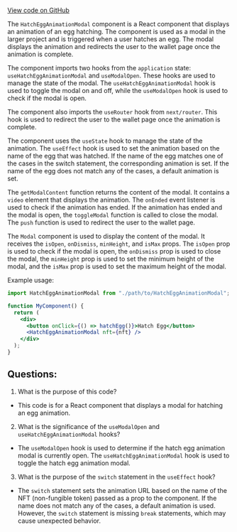 [View code on GitHub](zoo-labs/zoo/blob/master/core/src/modals/HatchEggModal/Animation.tsx)

The `HatchEggAnimationModal` component is a React component that displays an animation of an egg hatching. The component is used as a modal in the larger project and is triggered when a user hatches an egg. The modal displays the animation and redirects the user to the wallet page once the animation is complete.

The component imports two hooks from the `application` state: `useHatchEggAnimationModal` and `useModalOpen`. These hooks are used to manage the state of the modal. The `useHatchEggAnimationModal` hook is used to toggle the modal on and off, while the `useModalOpen` hook is used to check if the modal is open.

The component also imports the `useRouter` hook from `next/router`. This hook is used to redirect the user to the wallet page once the animation is complete.

The component uses the `useState` hook to manage the state of the animation. The `useEffect` hook is used to set the animation based on the name of the egg that was hatched. If the name of the egg matches one of the cases in the switch statement, the corresponding animation is set. If the name of the egg does not match any of the cases, a default animation is set.

The `getModalContent` function returns the content of the modal. It contains a `video` element that displays the animation. The `onEnded` event listener is used to check if the animation has ended. If the animation has ended and the modal is open, the `toggleModal` function is called to close the modal. The `push` function is used to redirect the user to the wallet page.

The `Modal` component is used to display the content of the modal. It receives the `isOpen`, `onDismiss`, `minHeight`, and `isMax` props. The `isOpen` prop is used to check if the modal is open, the `onDismiss` prop is used to close the modal, the `minHeight` prop is used to set the minimum height of the modal, and the `isMax` prop is used to set the maximum height of the modal.

Example usage:

```jsx
import HatchEggAnimationModal from "./path/to/HatchEggAnimationModal";

function MyComponent() {
  return (
    <div>
      <button onClick={() => hatchEgg()}>Hatch Egg</button>
      <HatchEggAnimationModal nft={nft} />
    </div>
  );
}
```
## Questions: 
 1. What is the purpose of this code?
- This code is for a React component that displays a modal for hatching an egg animation.

2. What is the significance of the `useModalOpen` and `useHatchEggAnimationModal` hooks?
- The `useModalOpen` hook is used to determine if the hatch egg animation modal is currently open. The `useHatchEggAnimationModal` hook is used to toggle the hatch egg animation modal.

3. What is the purpose of the `switch` statement in the `useEffect` hook?
- The `switch` statement sets the animation URL based on the name of the NFT (non-fungible token) passed as a prop to the component. If the name does not match any of the cases, a default animation is used. However, the `switch` statement is missing `break` statements, which may cause unexpected behavior.